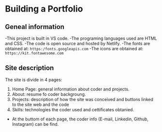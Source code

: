 # Building a Portfolio

## Geneal information

-This project is built in VS code.
-The programing languages used are HTML and CSS.
-The code is open source and hosted by Netlify.
-The fonts are obtained at: `https:/fonts.googleapis.com`
-The icons are obtained at: `https://kit.fontawesome.com`

## Site description

The site is divide in 4 pages: 
1. Home Page: general information about coder and projects.
2. About: resume fo coder backgroung.
3. Projects: description of how the site was conceived and buttons linked to the site web and the code
4. Skills: technologies the coder used and cettificates obtanied. 

* At the buttom of each page, the coder info (E-mail, Linkedin, Github, Instagram) can be find.



